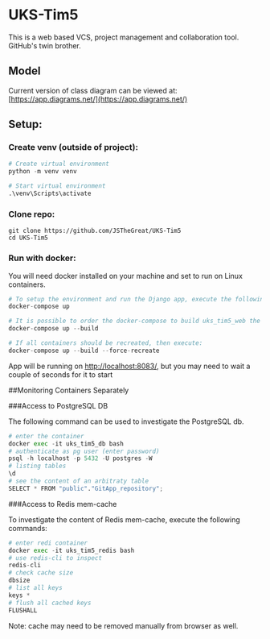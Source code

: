 # UKS-Tim5

This is a web based VCS, project management and collaboration tool. GitHub's twin brother.

## Model
Current version of class diagram can be viewed at: [https://app.diagrams.net/](https://app.diagrams.net/)

## Setup:

### Create venv (outside of project):

```python
# Create virtual environment
python -m venv venv

# Start virtual environment
.\venv\Scripts\activate
```

### Clone repo:

```
git clone https://github.com/JSTheGreat/UKS-Tim5
cd UKS-Tim5
```

### Run with docker:

You will need docker installed on your machine and set to run on Linux containers.

```python
# To setup the environment and run the Django app, execute the following command:
docker-compose up

# It is possible to order the docker-compose to build uks_tim5_web the container:
docker-compose up --build

# If all containers should be recreated, then execute:
docker-compose up --build --force-recreate
```

App will be running on [http://localhost:8083/](http://localhost:8083/), but you may need to wait a couple of seconds for it to start

##Monitoring Containers Separately

###Access to PostgreSQL DB

The following command can be used to investigate the PostgreSQL db.

```python
# enter the container
docker exec -it uks_tim5_db bash
# authenticate as pg user (enter password)
psql -h localhost -p 5432 -U postgres -W
# listing tables 
\d 
# see the content of an arbitraty table
SELECT * FROM "public"."GitApp_repository";
```

###Access to Redis mem-cache

To investigate the content of Redis mem-cache, execute the following commands:

```python
# enter redi container
docker exec -it uks_tim5_redis bash
# use redis-cli to inspect
redis-cli
# check cache size
dbsize
# list all keys
keys *
# flush all cached keys
FLUSHALL
```

Note: cache may need to be removed manually from browser as well.

